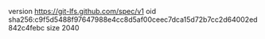 version https://git-lfs.github.com/spec/v1
oid sha256:c9f5d5488f97647988e4cc8d5af00ceec7dca15d72b7cc2d64002ed842c4febc
size 2040
